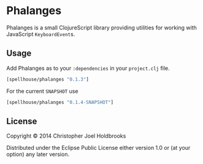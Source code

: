 # Phalanges

Phalanges is a small ClojureScript library providing utilities for
working with JavaScript `KeyboardEvent`s.

## Usage

Add Phalanges as to your `:dependencies` in your `project.clj` file.

```clj
[spellhouse/phalanges "0.1.3"]
```

For the current `SNAPSHOT` use 

```clj
[spellhouse/phalanges "0.1.4-SNAPSHOT"]
```

## License

Copyright © 2014 Christopher Joel Holdbrooks

Distributed under the Eclipse Public License either version 1.0 or (at
your option) any later version.
